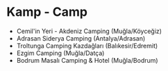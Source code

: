 # Kamp - Camp
  - Cemil'in Yeri - Akdeniz Camping (Muğla/Köyceğiz)
  - Adrasan Siderya Camping (Antalya/Adrasan)
  - Troltunga Camping Kazdağları (Balıkesir/Edremit)
  - Ezgim Camping (Muğla/Datça)
  - Bodrum Masalı Camping & Hotel (Muğla/Bodrum)